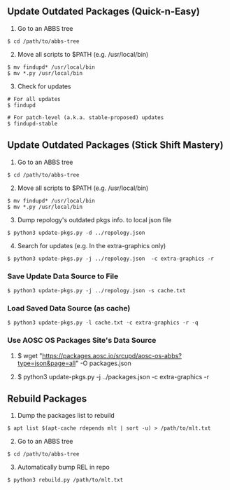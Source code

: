 ## Update Outdated Packages (Quick-n-Easy)

1. Go to an ABBS tree

```$ cd /path/to/abbs-tree```

2. Move all scripts to $PATH (e.g. /usr/local/bin)

```
$ mv findupd* /usr/local/bin
$ mv *.py /usr/local/bin
```

3. Check for updates

```
# For all updates
$ findupd

# For patch-level (a.k.a. stable-proposed) updates
$ findupd-stable
```

## Update Outdated Packages (Stick Shift Mastery)

1. Go to an ABBS tree

```$ cd /path/to/abbs-tree```

2. Move all scripts to $PATH (e.g. /usr/local/bin)

```
$ mv findupd* /usr/local/bin
$ mv *.py /usr/local/bin
```

3. Dump repology's outdated pkgs info. to local json file

```$ python3 update-pkgs.py -d ../repology.json```

4. Search for updates (e.g. In the extra-graphics only)

```
$ python3 update-pkgs.py -j ../repology.json  -c extra-graphics -r
```

### Save Update Data Source to File

```
$ python3 update-pkgs.py -j ../repology.json -s cache.txt
```

### Load Saved Data Source (as cache)

```
$ python3 update-pkgs.py -l cache.txt -c extra-graphics -r -q
```

### Use AOSC OS Packages Site's Data Source

1. $ wget "https://packages.aosc.io/srcupd/aosc-os-abbs?type=json&page=all" -O packages.json

2. $ python3 update-pkgs.py -j ../packages.json  -c extra-graphics -r

## Rebuild Packages

1. Dump the packages list to rebuild

```
$ apt list $(apt-cache rdepends mlt | sort -u) > /path/to/mlt.txt
```

2. Go to an ABBS tree

```
$ cd /path/to/abbs-tree
```

3. Automatically bump REL in repo

```
$ python3 rebuild.py /path/to/mlt.txt
```
